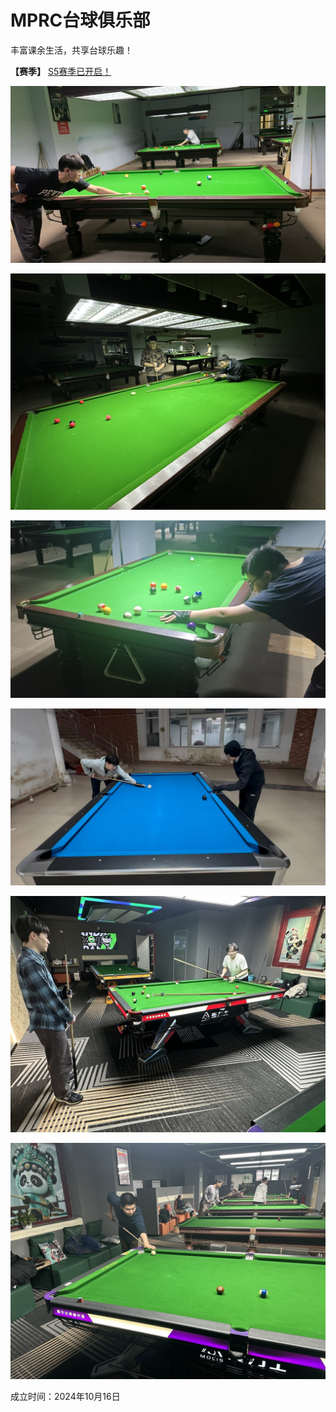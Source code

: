 # MPRC台球俱乐部

丰富课余生活，共享台球乐趣！

**【赛季】** [S5赛季已开启！](./03-统计/1-积分榜.md)

![](./img/club_1.jpg)

![](./img/club_2.jpg)

![](./img/club_3.jpg)

![](./img/club_4.jpg)

![](./img/club_5.jpg)

![](./img/club_6.jpg)

成立时间：2024年10月16日